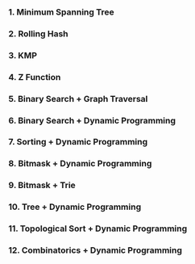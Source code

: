 ### 1. Minimum Spanning Tree

### 2. Rolling Hash

### 3. KMP

### 4. Z Function

### 5. Binary Search + Graph Traversal

### 6. Binary Search + Dynamic Programming

### 7. Sorting + Dynamic Programming

### 8. Bitmask + Dynamic Programming

### 9. Bitmask + Trie

### 10. Tree + Dynamic Programming

### 11. Topological Sort + Dynamic Programming

### 12. Combinatorics + Dynamic Programming
